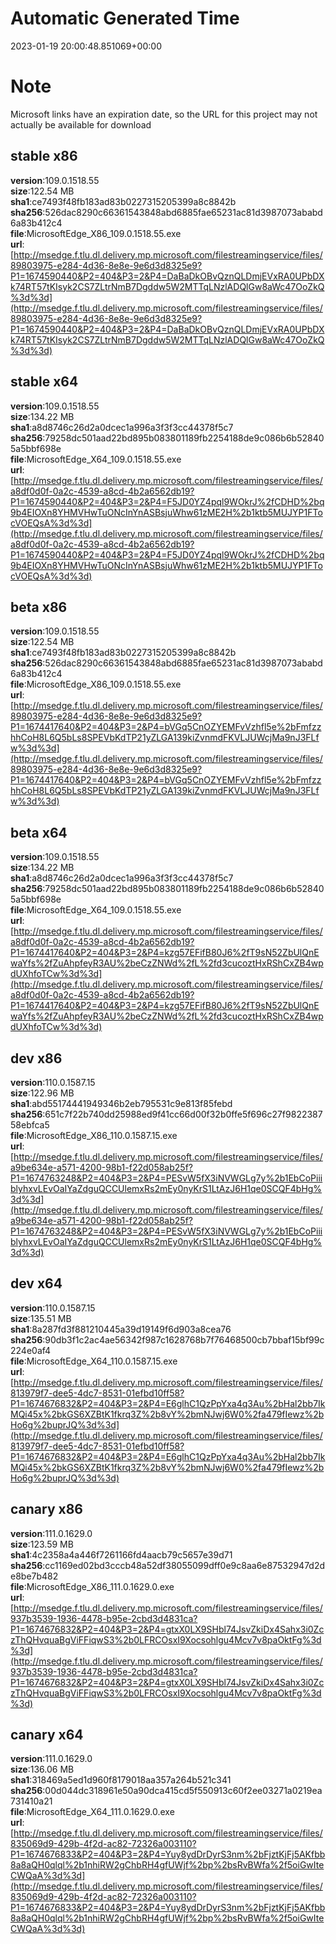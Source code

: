 # Automatic Generated Time
2023-01-19 20:00:48.851069+00:00

# Note
Microsoft links have an expiration date, so the URL for this project may not actually be available for download

## stable x86
**version**:109.0.1518.55  
**size**:122.54 MB  
**sha1**:ce7493f48fb183ad83b0227315205399a8c8842b  
**sha256**:526dac8290c66361543848abd6885fae65231ac81d3987073ababd6a83b412c4  
**file**:MicrosoftEdge_X86_109.0.1518.55.exe  
**url**:[http://msedge.f.tlu.dl.delivery.mp.microsoft.com/filestreamingservice/files/89803975-e284-4d36-8e8e-9e6d3d8325e9?P1=1674590440&P2=404&P3=2&P4=DaBaDkOBvQznQLDmjEVxRA0UPbDXk74RT57tKIsyk2CS7ZLtrNmB7Dgddw5W2MTTqLNzlADQlGw8aWc47OoZkQ%3d%3d](http://msedge.f.tlu.dl.delivery.mp.microsoft.com/filestreamingservice/files/89803975-e284-4d36-8e8e-9e6d3d8325e9?P1=1674590440&P2=404&P3=2&P4=DaBaDkOBvQznQLDmjEVxRA0UPbDXk74RT57tKIsyk2CS7ZLtrNmB7Dgddw5W2MTTqLNzlADQlGw8aWc47OoZkQ%3d%3d)  

## stable x64
**version**:109.0.1518.55  
**size**:134.22 MB  
**sha1**:a8d8746c26d2a0dcec1a996a3f3f3cc44378f5c7  
**sha256**:79258dc501aad22bd895b083801189fb2254188de9c086b6b528405a5bbf698e  
**file**:MicrosoftEdge_X64_109.0.1518.55.exe  
**url**:[http://msedge.f.tlu.dl.delivery.mp.microsoft.com/filestreamingservice/files/a8df0d0f-0a2c-4539-a8cd-4b2a6562db19?P1=1674590440&P2=404&P3=2&P4=F5JD0YZ4pql9WOkrJ%2fCDHD%2bq9b4EIOXn8YHMVHwTuONcInYnASBsjuWhw61zME2H%2b1ktb5MUJYP1FTocVOEQsA%3d%3d](http://msedge.f.tlu.dl.delivery.mp.microsoft.com/filestreamingservice/files/a8df0d0f-0a2c-4539-a8cd-4b2a6562db19?P1=1674590440&P2=404&P3=2&P4=F5JD0YZ4pql9WOkrJ%2fCDHD%2bq9b4EIOXn8YHMVHwTuONcInYnASBsjuWhw61zME2H%2b1ktb5MUJYP1FTocVOEQsA%3d%3d)  

## beta x86
**version**:109.0.1518.55  
**size**:122.54 MB  
**sha1**:ce7493f48fb183ad83b0227315205399a8c8842b  
**sha256**:526dac8290c66361543848abd6885fae65231ac81d3987073ababd6a83b412c4  
**file**:MicrosoftEdge_X86_109.0.1518.55.exe  
**url**:[http://msedge.f.tlu.dl.delivery.mp.microsoft.com/filestreamingservice/files/89803975-e284-4d36-8e8e-9e6d3d8325e9?P1=1674417640&P2=404&P3=2&P4=bVGq5CnOZYEMFvVzhfl5e%2bFmfzzhhCoH8L6Q5bLs8SPEVbKdTP21yZLGA139kiZvnmdFKVLJUWcjMa9nJ3FLfw%3d%3d](http://msedge.f.tlu.dl.delivery.mp.microsoft.com/filestreamingservice/files/89803975-e284-4d36-8e8e-9e6d3d8325e9?P1=1674417640&P2=404&P3=2&P4=bVGq5CnOZYEMFvVzhfl5e%2bFmfzzhhCoH8L6Q5bLs8SPEVbKdTP21yZLGA139kiZvnmdFKVLJUWcjMa9nJ3FLfw%3d%3d)  

## beta x64
**version**:109.0.1518.55  
**size**:134.22 MB  
**sha1**:a8d8746c26d2a0dcec1a996a3f3f3cc44378f5c7  
**sha256**:79258dc501aad22bd895b083801189fb2254188de9c086b6b528405a5bbf698e  
**file**:MicrosoftEdge_X64_109.0.1518.55.exe  
**url**:[http://msedge.f.tlu.dl.delivery.mp.microsoft.com/filestreamingservice/files/a8df0d0f-0a2c-4539-a8cd-4b2a6562db19?P1=1674417640&P2=404&P3=2&P4=kzg57EFifB80J6%2fT9sN52ZbUlQnEwaYfs%2fZuAhpfeyR3AU%2beCzZNWd%2fL%2fd3cucoztHxRShCxZB4wpdUXhfoTCw%3d%3d](http://msedge.f.tlu.dl.delivery.mp.microsoft.com/filestreamingservice/files/a8df0d0f-0a2c-4539-a8cd-4b2a6562db19?P1=1674417640&P2=404&P3=2&P4=kzg57EFifB80J6%2fT9sN52ZbUlQnEwaYfs%2fZuAhpfeyR3AU%2beCzZNWd%2fL%2fd3cucoztHxRShCxZB4wpdUXhfoTCw%3d%3d)  

## dev x86
**version**:110.0.1587.15  
**size**:122.96 MB  
**sha1**:abd55174441949346b2eb795531c9e813f85febd  
**sha256**:651c7f22b740dd25988ed9f41cc66d00f32b0ffe5f696c27f982238758ebfca5  
**file**:MicrosoftEdge_X86_110.0.1587.15.exe  
**url**:[http://msedge.f.tlu.dl.delivery.mp.microsoft.com/filestreamingservice/files/a9be634e-a571-4200-98b1-f22d058ab25f?P1=1674763248&P2=404&P3=2&P4=PESvW5fX3iNVWGLg7y%2b1EbCoPiiiblyhxvLEvOaIYaZdguQCCUlemxRs2mEy0nyKrS1LtAzJ6H1qe0SCQF4bHg%3d%3d](http://msedge.f.tlu.dl.delivery.mp.microsoft.com/filestreamingservice/files/a9be634e-a571-4200-98b1-f22d058ab25f?P1=1674763248&P2=404&P3=2&P4=PESvW5fX3iNVWGLg7y%2b1EbCoPiiiblyhxvLEvOaIYaZdguQCCUlemxRs2mEy0nyKrS1LtAzJ6H1qe0SCQF4bHg%3d%3d)  

## dev x64
**version**:110.0.1587.15  
**size**:135.51 MB  
**sha1**:8a287fd3f881210445a39d19149f6d903a8cea76  
**sha256**:90db3f1c2ac4ae56342f987c1628768b7f76468500cb7bbaf15bf99c224e0af4  
**file**:MicrosoftEdge_X64_110.0.1587.15.exe  
**url**:[http://msedge.f.tlu.dl.delivery.mp.microsoft.com/filestreamingservice/files/813979f7-dee5-4dc7-8531-01efbd10ff58?P1=1674676832&P2=404&P3=2&P4=E6glhC1QzPpYxa4q3Au%2bHal2bb7IkMQi45x%2bkGS6XZBtK1fkrq3Z%2b8vY%2bmNJwj6W0%2fa479fIewz%2bHo6g%2buprJQ%3d%3d](http://msedge.f.tlu.dl.delivery.mp.microsoft.com/filestreamingservice/files/813979f7-dee5-4dc7-8531-01efbd10ff58?P1=1674676832&P2=404&P3=2&P4=E6glhC1QzPpYxa4q3Au%2bHal2bb7IkMQi45x%2bkGS6XZBtK1fkrq3Z%2b8vY%2bmNJwj6W0%2fa479fIewz%2bHo6g%2buprJQ%3d%3d)  

## canary x86
**version**:111.0.1629.0  
**size**:123.59 MB  
**sha1**:4c2358a4a446f7261166fd4aacb79c5657e39d71  
**sha256**:cc1169ed02bd3cccb48a52df38055099dff0e9c8aa6e87532947d2de8be7b482  
**file**:MicrosoftEdge_X86_111.0.1629.0.exe  
**url**:[http://msedge.f.tlu.dl.delivery.mp.microsoft.com/filestreamingservice/files/937b3539-1936-4478-b95e-2cbd3d4831ca?P1=1674676832&P2=404&P3=2&P4=gtxX0LX9SHbl74JsvZkiDx4Sahx3i0ZczThQHvquaBgViFFiqwS3%2b0LFRCOsxI9Xocsohlgu4Mcv7v8paOktFg%3d%3d](http://msedge.f.tlu.dl.delivery.mp.microsoft.com/filestreamingservice/files/937b3539-1936-4478-b95e-2cbd3d4831ca?P1=1674676832&P2=404&P3=2&P4=gtxX0LX9SHbl74JsvZkiDx4Sahx3i0ZczThQHvquaBgViFFiqwS3%2b0LFRCOsxI9Xocsohlgu4Mcv7v8paOktFg%3d%3d)  

## canary x64
**version**:111.0.1629.0  
**size**:136.06 MB  
**sha1**:318469a5ed1d960f8179018aa357a264b521c341  
**sha256**:00d044dc318961e50a90dca415cd5f550913c60f2ee03271a0219ea731410a21  
**file**:MicrosoftEdge_X64_111.0.1629.0.exe  
**url**:[http://msedge.f.tlu.dl.delivery.mp.microsoft.com/filestreamingservice/files/835069d9-429b-4f2d-ac82-72326a003110?P1=1674676833&P2=404&P3=2&P4=Yuy8ydDrDyrS3nm%2bFjztKjFj5AKfbb8a8aQH0qlql%2b1nhiRW2gChbRH4gfUWjf%2bp%2bsRvBWfa%2f5oiGwIteCWQaA%3d%3d](http://msedge.f.tlu.dl.delivery.mp.microsoft.com/filestreamingservice/files/835069d9-429b-4f2d-ac82-72326a003110?P1=1674676833&P2=404&P3=2&P4=Yuy8ydDrDyrS3nm%2bFjztKjFj5AKfbb8a8aQH0qlql%2b1nhiRW2gChbRH4gfUWjf%2bp%2bsRvBWfa%2f5oiGwIteCWQaA%3d%3d)  

